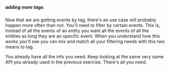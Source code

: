 ##### adding more tags

Now that we are getting events by tag, there's an use case will probably happen more often than not.
You'll need to filter by certain events. This is, instead of all the events of an entity you want
all the events of all the entities as long they are an specific event. When you understand how this
works you'll see you can mix and match all your filtering needs with this two means to tag.

You already have all the info you need. Keep looking at the same very same API you already used in the previous exercise. There's all you need.


